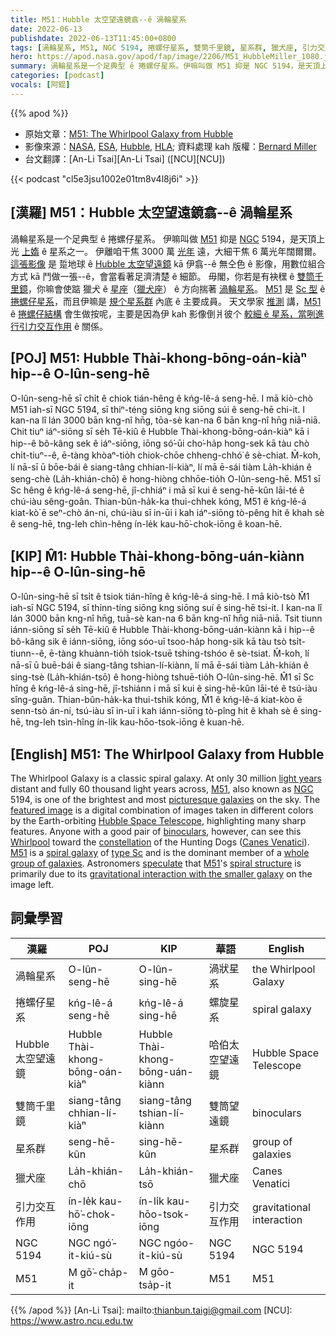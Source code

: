 ```yaml
---
title: M51：Hubble 太空望遠鏡翕--ê 渦輪星系
date: 2022-06-13
publishdate: 2022-06-13T11:45:00+0800
tags: [渦輪星系, M51, NGC 5194, 捲螺仔星系, 雙筒千里鏡, 星系群, 獵犬座, 引力交互作用, Hubble 太空望遠鏡]
hero: https://apod.nasa.gov/apod/fap/image/2206/M51_HubbleMiller_1080.jpg
summary: 渦輪星系是一个足典型 ê 捲螺仔星系。伊嘛叫做 M51 抑是 NGC 5194，是天頂上光上媠 ê 星系之一。
categories: [podcast]
vocals: [阿錕]
---
```


{{% apod %}}

- 原始文章：[M51: The Whirlpool Galaxy from Hubble](https://apod.nasa.gov/apod/ap220613.html)
- 影像來源：[NASA](https://www.nasa.gov/), [ESA](https://www.esa.int/), [Hubble](https://www.nasa.gov/mission_pages/hubble/story/index.html), [HLA](https://hla.stsci.edu/); 資料處理 kah 版權：[Bernard Miller](mailto:bgmiller011@cox.net)
- 台文翻譯：[An-Li Tsai][An-Li Tsai] ([NCU][NCU])

{{< podcast "cl5e3jsu1002e01tm8v4l8j6i" >}}

## [漢羅] M51：Hubble 太空望遠鏡翕--ê 渦輪星系
渦輪星系是一个足典型 ê 捲螺仔星系。
伊嘛叫做 [M51][M51 1] 抑是 [NGC][NGC] 5194，是天頂上光 [上媠][picturesque galaxies] ê 星系之一。
伊離咱干焦 3000 萬 [光年][light years] 遠，大細干焦 6 萬光年闊爾爾。
[這張影像][featured image] 是 踅地球 ê [Hubble 太空望遠鏡][Hubble Space Telescope] kā 伊翕--ê 無仝色 ê 影像，用數位組合方式 kā 鬥做一張--ê，會當看著足濟清楚 ê 細節。
毋閣，你若是有袂䆀 ê [雙筒千里鏡][binoculars]，你嘛會使踮 獵犬 ê [星座][constellation]（[獵犬座][Canes Venatici]） ê 方向揣著 [渦輪星系][Whirlpool t]。
[M51][M51 2] 是 [Sc 型][type Sc] ê [捲螺仔星系][spiral galaxy]，而且伊嘛是 [規个星系群][whole group of galaxies] 內底 ê 主要成員。
天文學家 [推測][speculate] 講，[M51][M51 t] ê [捲螺仔結構][spiral structure] 會生做按呢，主要是因為伊 kah 影像倒爿彼个 [較細 ê 星系，當咧進行引力交互作用][gravitational interaction with the smaller galaxy] ê 關係。

## [POJ] M51: Hubble Thài-khong-bōng-oán-kiàⁿ hip--ê O-lûn-seng-hē
O-lûn-seng-hē sī chi̍t ê chiok tián-hêng ê kńg-lê-á seng-hē.
I mā kiò-chò M51 iah-sī NGC 5194, sī thiⁿ-téng siōng kng siōng súi ê seng-hē chi-it.
I kan-na lî lán 3000 bān kng-nî hn̄g, tōa-sè kan-na 6 bān kng-nî hn̄g niā-niā.
Chit tiuⁿ iáⁿ-siōng sī se̍h Tē-kiû ê Hubble Thài-khong-bōng-oán-kiàⁿ kā i hip--ê bô-kâng sek ê iáⁿ-siōng, iōng só͘-ūi cho͘-ha̍p hong-sek kā tàu chò chi̍t-tiuⁿ--ê, ē-tàng khòaⁿ-tio̍h chiok-chōe chheng-chhó͘ ê sè-chiat.
M̄-koh, lí nā-sī ū bōe-bái ê siang-tâng chhian-lí-kiàⁿ, lí mā ē-sái tiàm La̍h-khián ê seng-chè (La̍h-khián-chō) ê hong-hiòng chhōe-tio̍h O-lûn-seng-hē.
M51 sī Sc hêng ê kńg-lê-á seng-hē, jî-chhiáⁿ i mā sī kui ê seng-hē-kûn lāi-té ê chú-iàu sêng-goân.
Thian-bûn-ha̍k-ka thui-chhek kóng, M51 ê kńg-lê-á kiat-kò͘ ē seⁿ-chò án-ni, chú-iàu sī in-ūi i kah iáⁿ-siōng tò-pêng hit ê khah sè ê seng-hē, tng-leh chìn-hêng ín-le̍k kau-hō͘-chok-iōng ê koan-hē.

## [KIP] M̂1: Hubble Thài-khong-bōng-uán-kiànn hip--ê O-lûn-sing-hē
O-lûn-sing-hē sī tsi̍t ê tsiok tián-hîng ê kńg-lê-á sing-hē.
I mā kiò-tsò M̂1 iah-sī NGC 5194, sī thinn-tíng siōng kng siōng suí ê sing-hē tsi-it.
I kan-na lî lán 3000 bān kng-nî hn̄g, tuā-sè kan-na 6 bān kng-nî hn̄g niā-niā.
Tsit tiunn iánn-siōng sī se̍h Tē-kiû ê Hubble Thài-khong-bōng-uán-kiànn kā i hip--ê bô-kâng sik ê iánn-siōng, iōng sóo-uī tsoo-ha̍p hong-sik kā tàu tsò tsi̍t-tiunn--ê, ē-tàng khuànn-tio̍h tsiok-tsuē tshing-tshóo ê sè-tsiat.
M̄-koh, lí nā-sī ū buē-bái ê siang-tâng tshian-lí-kiànn, lí mā ē-sái tiàm La̍h-khián ê sing-tsè (La̍h-khián-tsō) ê hong-hiòng tshuē-tio̍h O-lûn-sing-hē.
M̂1 sī Sc hîng ê kńg-lê-á sing-hē, jî-tshiánn i mā sī kui ê sing-hē-kûn lāi-té ê tsú-iàu sîng-guân.
Thian-bûn-ha̍k-ka thui-tshik kóng, M̂1 ê kńg-lê-á kiat-kòo ē senn-tsò án-ni, tsú-iàu sī in-uī i kah iánn-siōng tò-pîng hit ê khah sè ê sing-hē, tng-leh tsìn-hîng ín-li̍k kau-hōo-tsok-iōng ê kuan-hē.


## [English] M51: The Whirlpool Galaxy from Hubble
The Whirlpool Galaxy is a classic spiral galaxy.
At only 30 million [light years][light years] distant and fully 60 thousand light years across, [M51][M51 1], also known as [NGC][NGC] 5194, is one of the brightest and most [picturesque galaxies][picturesque galaxies] on the sky.
The [featured image][featured image] is a digital combination of images taken in different colors by the Earth-orbiting [Hubble Space Telescope][Hubble Space Telescope], highlighting many sharp features.
Anyone with a good pair of [binoculars][binoculars], however, can see this [Whirlpool][Whirlpool e] toward the [constellation][constellation] of the Hunting Dogs ([Canes Venatici][Canes Venatici]).
[M51][M51 2] is a [spiral galaxy][spiral galaxy] of [type Sc][type Sc] and is the dominant member of a [whole group of galaxies][whole group of galaxies].
Astronomers [speculate][speculate] that [M51][M51 e]'s [spiral structure][spiral structure] is primarily due to its [gravitational interaction with the smaller galaxy][gravitational interaction with the smaller galaxy] on the image left.

## 詞彙學習

|漢羅|POJ|KIP|華語|English|
|-|-|-|-|-|
|渦輪星系|O-lûn-seng-hē|O-lûn-sing-hē|渦狀星系|the Whirlpool Galaxy|
|捲螺仔星系|kńg-lê-á seng-hē|kńg-lê-á sing-hē|螺旋星系|spiral galaxy|
|Hubble 太空望遠鏡|Hubble Thài-khong-bōng-oán-kiàⁿ|Hubble Thài-khong-bōng-uán-kiànn|哈伯太空望遠鏡|Hubble Space Telescope|
|雙筒千里鏡|siang-tâng chhian-lí-kiàⁿ|siang-tâng tshian-lí-kiànn|雙筒望遠鏡|binoculars|
|星系群|seng-hē-kûn|sing-hē-kûn|星系群|group of galaxies|
|獵犬座|La̍h-khián-chō|La̍h-khián-tsō|獵犬座|Canes Venatici|
|引力交互作用|ín-le̍k kau-hō͘-chok-iōng|ín-li̍k kau-hōo-tsok-iōng|引力交互作用|gravitational interaction|
|NGC 5194|NGC ngó͘-it-kiú-sù|NGC ngóo-it-kiú-sù|NGC 5194|NGC 5194|
|M51|M gō͘-cha̍p-it|M gōo-tsa̍p-it|M51|M51|

{{% /apod %}}
[An-Li Tsai]: mailto:thianbun.taigi@gmail.com
[NCU]: https://www.astro.ncu.edu.tw

[copyright]: https://apod.nasa.gov/apod/fap/lib/about_apod.html#srapply

[light years]:https://spaceplace.nasa.gov/light-year/en/
[M51 1]:https://en.wikipedia.org/wiki/Whirlpool_Galaxy
[NGC]:https://en.wikipedia.org/wiki/New_General_Catalogue
[picturesque galaxies]:https://www.google.com/search?q=M51+site%3Aapod.nasa.gov
[featured image]:http://www.azstarman.net/CDK/images2/HUBBLE_M51_PS1_FULL.jpg
[Hubble Space Telescope]:https://www.stsci.edu/hst
[binoculars]:https://en.wikipedia.org/wiki/Binoculars
[Whirlpool e]:https://apod.nasa.gov/apod/ap210902.html
[Whirlpool t]:https://apod.tw/daily/20210902/
[constellation]:https://spaceplace.nasa.gov/constellations/en/
[Canes Venatici]:http://en.wikipedia.org/wiki/Canes_Venatici
[M51 2]:https://apod.nasa.gov/apod/ap190506.html
[spiral galaxy]:https://astronomy.swin.edu.au/cosmos/S/spiral+galaxy
[type Sc]:http://www.astr.ua.edu/preprints/white/gal_tuningfrk.html
[whole group of galaxies]:https://en.wikipedia.org/wiki/M51_Group
[speculate]:https://i0.wp.com/theverybesttop10.com/wp-content/uploads/2017/12/Ten-Cats-Wondering-What-Is-for-Dinner-in-Deep-Thinking-Ways-9-600x483.jpg
[M51 e]:https://apod.nasa.gov/apod/ap210902.html
[M51 t]:https://apod.tw/daily/20210902/
[spiral structure]:https://ned.ipac.caltech.edu/level5/ESSAYS/Elmgreen/elmgreen.html
[gravitational interaction with the smaller galaxy]:https://apod.nasa.gov/apod/ap130514.html
